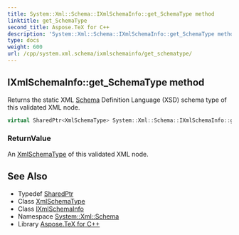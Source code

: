 ```yaml
---
title: System::Xml::Schema::IXmlSchemaInfo::get_SchemaType method
linktitle: get_SchemaType
second_title: Aspose.TeX for C++
description: 'System::Xml::Schema::IXmlSchemaInfo::get_SchemaType method. Returns the static XML Schema Definition Language (XSD) schema type of this validated XML node in C++.'
type: docs
weight: 600
url: /cpp/system.xml.schema/ixmlschemainfo/get_schematype/
---
```

## IXmlSchemaInfo::get_SchemaType method


Returns the static XML [Schema](../../) Definition Language (XSD) schema type of this validated XML node.

```cpp
virtual SharedPtr<XmlSchemaType> System::Xml::Schema::IXmlSchemaInfo::get_SchemaType()=0
```


### ReturnValue

An [XmlSchemaType](../../xmlschematype/) of this validated XML node.

## See Also

* Typedef [SharedPtr](../../../system/sharedptr/)
* Class [XmlSchemaType](../../xmlschematype/)
* Class [IXmlSchemaInfo](../)
* Namespace [System::Xml::Schema](../../)
* Library [Aspose.TeX for C++](../../../)
